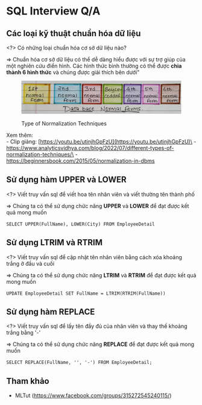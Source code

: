 # SQL Interview Q/A

## Các loại kỹ thuật chuẩn hóa dữ liệu

\<?> Có những loại chuẩn hóa cơ sở dữ liệu nào?

\=> Chuẩn hóa cơ sở dữ liệu có thể dễ dàng hiểu được với sự trợ giúp của một nghiên cứu điển hình. Các hình thức bình thường có thể được **chia thành 6 hình thức** và chúng được giải thích bên dưới"

<figure><img src="../.gitbook/assets/image (1).png" alt="Types of Normalization Techniques"><figcaption><p>Type of Normalization Techniques</p></figcaption></figure>

Xem thêm:\
\- Clip giảng: [https://youtu.be/utinjhGpFzU](https://youtu.be/utinjhGpFzU)\
\- https://www.analyticsvidhya.com/blog/2022/07/different-types-of-normalization-techniques/\
\- https://beginnersbook.com/2015/05/normalization-in-dbms

## Sử dụng hàm UPPER và LOWER

\<?> Viết truy vấn sql để viết hoa tên nhân viên và viết thường tên thành phố

\=> Chúng ta có thể sử dụng chức năng **UPPER** và **LOWER** để đạt được kết quả mong muốn

```
SELECT UPPER(FullName), LOWER(City) FROM EmployeeDetail
```

## Sử dụng LTRIM và RTRIM

\<?> Viết truy vấn sql để cập nhật tên nhân viên bằng cách xóa khoảng trắng ở đầu và cuối

\=> Chúng ta có thể sử dụng chức năng **LTRIM** và **RTRIM** để đạt được kết quả mong muốn

```
UPDATE EmployeeDetail SET FullName = LTRIM(RTRIM(FullName))
```

## Sử dụng hàm REPLACE

\<?> Viết truy vấn sql để lấy tên đầy đủ của nhân viên và thay thế khoảng trắng bằng '-'

\=> Chúng ta có thể sử dụng chức năng **REPLACE** để đạt được kết quả mong muốn

```
SELECT REPLACE(FullName, '', '-') FROM EmployeeDetail;
```

## Tham khảo

* MLTut (https://www.facebook.com/groups/315272545240115/)
